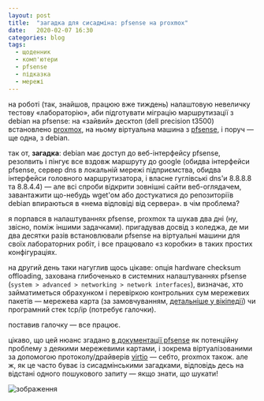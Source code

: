 ```yaml
---
layout: post
title:  "загадка для сисадміна: pfsense на proxmox"
date:   2020-02-07 16:30
categories: blog
tags: 
  - щоденник
  - комп'ютери
  - pfsense
  - підказка
  - мережі
---
```


на роботі (так, знайшов, працюю вже тиждень) налаштовую невеличку тестову «лабораторію», аби підготувати міграцію маршрутизації з debian на pfsense: на «зайвий» десктоп (dell precision t3500) встановлено [proxmox](https://en.wikipedia.org/wiki/Proxmox_Virtual_Environment), на ньому віртуальна машина з [pfsense](https://uk.wikipedia.org/wiki/PfSense), і поруч — ще одна, з debian.

так от, **загадка**: debian має доступ до веб-інтерфейсу pfsense, резолвить і пінгує все вздовж маршруту до google (обидва інтерфейси pfsense, сервер dns в локальній мережі підприємства, обидва інтерфейси головного маршрутизатора, і власне гуглівські dns'и 8.8.8.8 та 8.8.4.4) — але всі спроби відкрити зовнішні сайти веб-оглядачем, завантажити що-небудь wget'ом або достукатися до репозиторіїв debian впираються в «нема відповіді від сервера». в чім проблема?

я порпався в налаштуваннях pfsense, proxmox та шукав два дні (ну, звісно, поміж іншими задачками). пригадував досвід з коледжа, де ми два десятки разів встановлювали pfsense на віртуальні машини для своїх лабораторних робіт, і все працювало «з коробки» в таких простих конфігураціях. 

на другий день таки нагуглив щось цікаве: опція hardware checksum offloading, захована глибоченько в системних налаштуваннях pfsense (```system > advanced > networking > network interfaces```), визначає, хто займатиметься обрахунком і перевіркою контрольних сум мережевих пакетів — мережева карта (за замовчуванням, [детальніше у вікіпедії](https://en.wikipedia.org/wiki/TCP_offload_engine)) чи програмний стек tcp/ip (потребує галочки).

поставив галочку — все працює.

цікаво, що цей нюанс згадано [в документації pfsense](https://docs.netgate.com/pfsense/en/latest/hardware/troubleshooting-lost-traffic-or-disappearing-packets.html) як потенційну проблему з деякими мережевими картами, і зокрема віртуалізованими за допомогою протоколу/драйверів [virtio](https://developer.ibm.com/articles/l-virtio/) — себто, proxmox також. але ж, як це часто буває із сисадмінськими загадками, відповідь десь на відстані одного пошукового запиту — якщо знати, _що_ шукати!

![зображення](/assets/images/2020/2020-02-07-pfsense-proxmox.jpg)
